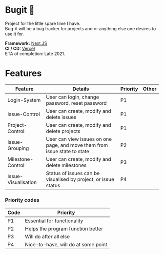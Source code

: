 # Bugit :bug: 
  
Project for the little spare time I have.<br>
Bug-it will be a bug tracker for projects and or anything else one desires to use it for.

**Framework:** [Next.JS](https://nextjs.org)  
**CI / CD:** [Vercel](https://vercel.com/)   
ETA of completion: Late 2021.


# Features

| Feature | Details | Priority | Other |
|---|---|---|---|
| Login-System | User can login, change password, reset password | P1 |   |
| Issue-Control | User can create, modify and delete issues | P1 |   |
| Project-Control | User can create, modify and delete projects | P1 |   |
| Issue-Grouping | User can view issues on one page, and move them from issue state to state | P2 |   |
| Milestone-Control | User can create, modify and delete milestones | P3 |   |
| Issue-Visualisation | Status of issues can be visualised by project, or issue status  | P4 |   |

### Priority codes
| Code | Priority |
|---|---|
| P1 | Essential for functionality |
| P2 | Helps the program function better |
| P3 | Will do after all else |
| P4 | Nice-to-have, will do at some point |
